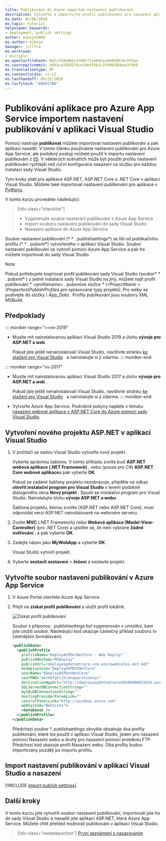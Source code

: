 ```yaml
---
title: Publikování do Azure importem nastavení publikování
description: Vytvořte a importujte profil publikování pro nasazení aplikace ze sady Visual Studio na Azure App Service
ms.date: 05/06/2020
ms.topic: tutorial
helpviewer_keywords:
- deployment, publish settings
author: mikejo5000
ms.author: mikejo
manager: jillfra
ms.workload:
- multiple
ms.openlocfilehash: 6d2c52d6db6ca3001712a692a1de059834c975ae
ms.sourcegitcommit: a801ca3269274ce1de4f6b2c3f40b58bbaa3f460
ms.translationtype: MT
ms.contentlocale: cs-CZ
ms.lasthandoff: 08/25/2020
ms.locfileid: "88801708"
---
```

# <a name="publish-an-application-to-azure-app-service-by-importing-publish-settings-in-visual-studio"></a>Publikování aplikace pro Azure App Service importem nastavení publikování v aplikaci Visual Studio

Pomocí nástroje **publikovat** můžete importovat nastavení publikování a pak aplikaci nasadit. V tomto článku používáme nastavení publikování pro Azure App Service, ale podobný postup můžete použít k importu nastavení publikování z [IIS](../deployment/tutorial-import-publish-settings-iis.md). V některých scénářích může být použití profilu nastavení publikování rychlejší než ruční konfigurace nasazení na službu pro každou instalaci sady Visual Studio.

Tyto kroky platí pro aplikace ASP.NET, ASP.NET Core a .NET Core v aplikaci Visual Studio. Můžete také importovat nastavení publikování pro aplikace v [Pythonu](../python/publishing-python-web-applications-to-azure-from-visual-studio.md) .

V tomto kurzu provedete následující:

> [!div class="checklist"]
> * Vygenerujte soubor nastavení publikování z Azure App Service
> * Import souboru nastavení publikování do sady Visual Studio
> * Nasazení aplikace do Azure App Service

Soubor nastavení publikování (* \* . publishsettings*) se liší od publikačního profilu (* \* . pubxml*) vytvořeného v aplikaci Visual Studio. Soubor nastavení publikování se vytvoří pomocí Azure App Service a pak ho můžete importovat do sady Visual Studio.

> [!NOTE]
> Pokud potřebujete kopírovat profil publikování sady Visual Studio (soubor* \* . pubxml* ) z jedné instalace sady Visual Studio na jiný, můžete najít profil publikování * \<profilename\> . pubxml*ve složce * \\<ProjectName \> \Properties\PublishProfiles* pro spravované typy projektů. Pro weby se podívejte do složky *\ App_Data* . Profily publikování jsou soubory XML MSBuild.

## <a name="prerequisites"></a>Předpoklady

::: moniker range=">=vs-2019"

* Musíte mít nainstalovanou aplikaci Visual Studio 2019 a úlohu **vývoje pro ASP.NET a web** .

    Pokud jste ještě nenainstalovali Visual Studio, navštivte stránku [ke stažení pro Visual Studio](https://visualstudio.microsoft.com/downloads/)   a nainstalujte si ji zdarma.
::: moniker-end

::: moniker range="vs-2017"

* Musíte mít nainstalovanou aplikaci Visual Studio 2017 a úlohu **vývoje pro ASP.NET a web** .

    Pokud jste ještě nenainstalovali Visual Studio, navštivte stránku [ke stažení pro Visual Studio](https://visualstudio.microsoft.com/downloads/)   a nainstalujte si ji zdarma.
::: moniker-end

* Vytvořte Azure App Service. Podrobné pokyny najdete v tématu [nasazení webové aplikace v ASP.NET Core do Azure pomocí sady Visual Studio](/aspnet/core/tutorials/publish-to-azure-webapp-using-vs).

## <a name="create-a-new-aspnet-project-in-visual-studio"></a>Vytvoření nového projektu ASP.NET v aplikaci Visual Studio

1. V počítači se sadou Visual Studio vytvořte nový projekt.

    Vyberte správnou šablonu. V tomto příkladu zvolte buď **ASP.NET webová aplikace (.NET Framework)** , nebo (pouze pro C#) **ASP.NET Core webové aplikace**a pak vyberte **OK**.

    Pokud se zadané šablony projektu nezobrazuje, přejděte na odkaz **otevřít instalační program pro Visual Studio** v levém podokně dialogového okna **Nový projekt** . Spustí se instalační program pro Visual Studio. Nainstalujte úlohu **vývoje ASP.NET a webu** .

    Šablona projektu, kterou zvolíte (ASP.NET nebo ASP.NET Core), musí odpovídat verzi ASP.NET nainstalované na webovém serveru.

1. Zvolte **MVC** (.NET Framework) nebo **Webová aplikace (Model-View-Controller)** (pro .NET Core) a ujistěte se, že není vybrané **žádné ověřování** , a pak vyberte **OK**.

1. Zadejte název jako **MyWebApp** a vyberte **OK**.

    Visual Studio vytvoří projekt.

1. Vyberte **sestavit sestavení**  >  **řešení** a sestavte projekt.

## <a name="create-the-publish-settings-file-in-azure-app-service"></a>Vytvořte soubor nastavení publikování v Azure App Service

1. V Azure Portal otevřete Azure App Service.

1. Přejít na **získat profil publikování** a uložit profil lokálně.

    ![Získat profil publikování](../deployment/media/tutorial-azure-app-service-get-publish-profile.png)

    Soubor s příponou *. publishsettings* byl vygenerován v umístění, kam jste uložili soubor. Následující kód ukazuje částečný příklad souboru (v čitelnějším formátování).

    ```xml
    <publishData>
      <publishProfile
        profileName="DeployASPDotNetCore - Web Deploy"
        publishMethod="MSDeploy"
        publishUrl="deployaspdotnetcore.scm.azurewebsites.net:443"
        msdeploySite="DeployASPDotNetCore"
        userName="$DeployASPDotNetCore"
        userPWD="abcdefghijklmnopqrstuzwxyz"
        destinationAppUrl="http://deployaspdotnetcore20180508031824.azurewebsites.net"
        SQLServerDBConnectionString=""
        mySQLDBConnectionString=""
        hostingProviderForumLink=""
        controlPanelLink="http://windows.azure.com"
        webSystem="WebSites">
        <databases />
      </publishProfile>
    </publishData>
    ```

    Předchozí soubor *. publishsettings obvykle obsahuje dva profily publikování, které lze použít v aplikaci Visual Studio, jeden pro nasazení pomocí Nasazení webu a druhý pro nasazení pomocí protokolu FTP. Předchozí kód ukazuje profil Nasazení webu. Oba profily budou importovány později po importu profilu.

## <a name="import-the-publish-settings-in-visual-studio-and-deploy"></a>Import nastavení publikování v aplikaci Visual Studio a nasazení

[!INCLUDE [import publish settings](../deployment/includes/import-publish-settings-vs.md)]

## <a name="next-steps"></a>Další kroky

V tomto kurzu jste vytvořili soubor nastavení publikování, importovali jste ho do sady Visual Studio a nasadili jste aplikaci ASP.NET, která Azure App Service. Můžete chtít přehled možností publikování v aplikaci Visual Studio.

> [!div class="nextstepaction"]
> [První seznámení s nasazováním](../deployment/deploying-applications-services-and-components.md)
